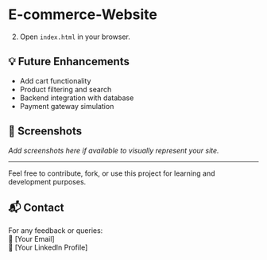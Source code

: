 # E-commerce-Website
2. Open `index.html` in your browser.

## 💡 Future Enhancements

- Add cart functionality
- Product filtering and search
- Backend integration with database
- Payment gateway simulation

## 📸 Screenshots

*Add screenshots here if available to visually represent your site.*

---

Feel free to contribute, fork, or use this project for learning and development purposes.

## 📬 Contact

For any feedback or queries:  
📧 [Your Email]  
🔗 [Your LinkedIn Profile]
